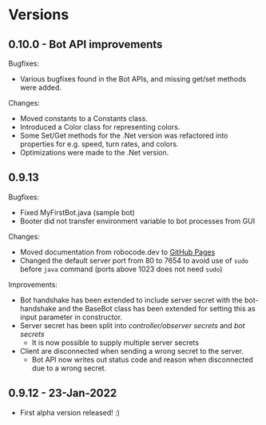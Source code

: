 # Versions

## 0.10.0 - Bot API improvements

Bugfixes:

- Various bugfixes found in the Bot APIs, and missing get/set methods were added.

Changes:

- Moved constants to a Constants class.
- Introduced a Color class for representing colors.
- Some Set/Get methods for the .Net version was refactored into properties for e.g. speed, turn rates, and colors.
- Optimizations were made to the .Net version.

## 0.9.13

Bugfixes:

- Fixed MyFirstBot.java (sample bot)
- Booter did not transfer environment variable to bot processes from GUI

Changes:

- Moved documentation from robocode.dev to [GitHub Pages](https://robocode-dev.github.io/tank-royale/)
- Changed the default server port from 80 to 7654 to avoid use of `sudo` before `java` command (ports above 1023 does
  not need `sudo`)

Improvements:

- Bot handshake has been extended to include server secret with the bot-handshake and the BaseBot class has been
  extended for setting this as input parameter in constructor.
- Server secret has been split into *controller/observer secrets* and *bot secrets*
    - It is now possible to supply multiple server secrets
- Client are disconnected when sending a wrong secret to the server.
    - Bot API now writes out status code and reason when disconnected due to a wrong secret.

## 0.9.12 - 23-Jan-2022

- First alpha version released! :)